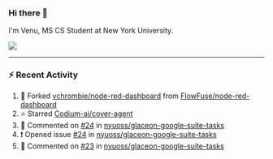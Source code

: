 ### Hi there 👋

I'm Venu, MS CS Student at New York University.


![](https://komarev.com/ghpvc/?username=vchrombie&label=👀)

---

### :zap: Recent Activity

<!--RECENT_ACTIVITY:start-->
1. 🔱 Forked [vchrombie/node-red-dashboard](https://github.com/vchrombie/node-red-dashboard) from [FlowFuse/node-red-dashboard](https://github.com/FlowFuse/node-red-dashboard)
2. ⭐ Starred [Codium-ai/cover-agent](https://github.com/Codium-ai/cover-agent)
3. 💬 Commented on [#24](https://github.com/nyuoss/glaceon-google-suite-tasks/issues/24#issuecomment-2117804151) in [nyuoss/glaceon-google-suite-tasks](https://github.com/nyuoss/glaceon-google-suite-tasks)
4. ❗️ Opened issue [#24](https://github.com/nyuoss/glaceon-google-suite-tasks/issues/24) in [nyuoss/glaceon-google-suite-tasks](https://github.com/nyuoss/glaceon-google-suite-tasks)
5. 💬 Commented on [#23](https://github.com/nyuoss/glaceon-google-suite-tasks/pull/23#issuecomment-2109243089) in [nyuoss/glaceon-google-suite-tasks](https://github.com/nyuoss/glaceon-google-suite-tasks)
<!--RECENT_ACTIVITY:end-->

<!--
**vchrombie/vchrombie** is a ✨ _special_ ✨ repository because its `README.md` (this file) appears on your GitHub profile.

Here are some ideas to get you started:

- 🔭 I’m currently working on ...
- 🌱 I’m currently learning ...
- 👯 I’m looking to collaborate on ...
- 🤔 I’m looking for help with ...
- 💬 Ask me about ...
- 📫 How to reach me: ...
- 😄 Pronouns: ...
- ⚡ Fun fact: ...
-->
